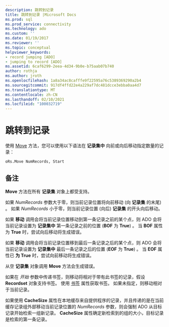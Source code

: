 ```yaml
---
description: 跳转到记录
title: 跳转到记录 |Microsoft Docs
ms.prod: sql
ms.prod_service: connectivity
ms.technology: ado
ms.custom: ''
ms.date: 01/19/2017
ms.reviewer: ''
ms.topic: conceptual
helpviewer_keywords:
- record jumping [ADO]
- jumping to record [ADO]
ms.assetid: 6caf6299-2eea-4d34-9b0e-b75aab07b740
author: rothja
ms.author: jroth
ms.openlocfilehash: 1a8a34ac8cafffe9f22595a76c5389369290a2b4
ms.sourcegitcommit: 917df4ffd22e4a229af7dc481dcce3ebba0aa4d7
ms.translationtype: MT
ms.contentlocale: zh-CN
ms.lasthandoff: 02/10/2021
ms.locfileid: "100032719"
---
```

# <a name="jumping-to-a-record"></a>跳转到记录
使用 [Move](../../reference/ado-api/move-method-ado.md) 方法，您可以使用以下语法在 **记录集中** 向前或向后移动指定数量的记录：  
  
```  
oRs.Move NumRecords, Start  
```  
  
## <a name="remarks"></a>备注  
 **Move** 方法在所有 **记录集** 对象上都受支持。  
  
 如果 *NumRecords* 参数大于零，则当前记录位置将向前移动 (向 **记录集** 的末尾) 。 如果 *NumRecords* 小于零，则当前记录位置 (向后) **记录集** 的开头向后移动。  
  
 如果 **移动** 调用会将当前记录位置移动到第一条记录之前的某个点，则 ADO 会将当前记录设置为 **记录集中** 第一条记录之前的位置 (**BOF** 为 **True**) 。 当 **BOF** 属性为 **True** 时，尝试向后移动将生成错误。  
  
 如果 **移动** 调用会将当前记录位置移到最后一条记录之后的某个点，则 ADO 会将当前记录设置为 **记录集中** 最后一条记录之后的位置 (**EOF** 为 **True**) 。 当 **EOF** 属性已 **为 True** 时，尝试向前移动将生成错误。  
  
 从空 **记录集** 对象调用 **Move** 方法会生成错误。  
  
 如果在 *开始* 参数中传递书签，则移动将相对于带有此书签的记录，假设 **Recordset** 对象支持书签。 使用 [书签](../../reference/ado-api/bookmark-property-ado.md) 属性获取书签。 如果未指定，则移动相对于当前记录。  
  
 如果使用 **CacheSize** 属性在本地缓存来自提供程序的记录，并且传递的是在当前缓存记录组外部移动当前记录位置的 *NumRecords* 参数，则会强制 ADO 从目标记录开始检索一组新记录。 **CacheSize** 属性确定新检索到的组的大小，目标记录是检索的第一条记录。